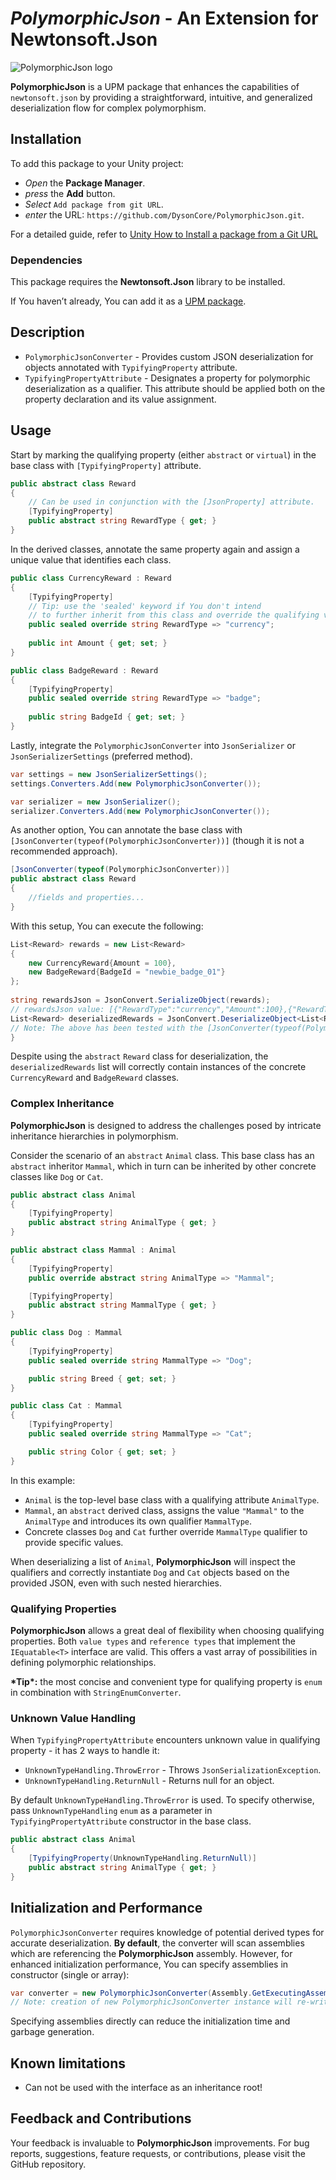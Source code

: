 # _PolymorphicJson_ - An Extension for Newtonsoft.Json

![PolymorphicJson logo](https://github.com/DysonCore/PolymorphicJson/assets/39878275/44bc4a94-f9be-44c2-be59-28facebb7a7d)

**PolymorphicJson** is a UPM package that enhances the capabilities of `newtonsoft.json` by providing a straightforward, intuitive, and generalized deserialization flow for complex polymorphism. 

## Installation 
To add this package to your Unity project:

- _Open_ the **Package Manager**.
- _press_ the **Add** button.
- _Select_ `Add package from git URL`.
- _enter_ the URL: `https://github.com/DysonCore/PolymorphicJson.git`.

For a detailed guide, refer to [Unity How to Install a package from a Git URL](https://docs.unity3d.com/Manual/upm-ui-giturl.html)

### Dependencies

This package requires the **Newtonsoft.Json** library to be installed. 

If You haven’t already, You can add it as a [UPM package](https://github.com/applejag/Newtonsoft.Json-for-Unity/wiki/Install-official-via-UPM).  


## Description

- `PolymorphicJsonConverter` - Provides custom JSON deserialization for objects annotated with `TypifyingProperty` attribute.
- `TypifyingPropertyAttribute` - Designates a property for polymorphic deserialization as a qualifier. This attribute should be applied both on the property declaration and its value assignment. 

## Usage

Start by marking the qualifying property (either `abstract` or `virtual`) in the base class with `[TypifyingProperty]` attribute.
```csharp
public abstract class Reward
{
    // Can be used in conjunction with the [JsonProperty] attribute. 
    [TypifyingProperty]
    public abstract string RewardType { get; }
}
```
In the derived classes, annotate the same property again and assign a unique value that identifies each class. 
```csharp
public class CurrencyReward : Reward
{
    [TypifyingProperty]
    // Tip: use the 'sealed' keyword if You don't intend 
    // to further inherit from this class and override the qualifying value.  
    public sealed override string RewardType => "currency";
    
    public int Amount { get; set; }
}
```
```csharp
public class BadgeReward : Reward
{
    [TypifyingProperty]
    public sealed override string RewardType => "badge";
    
    public string BadgeId { get; set; }
}
```
Lastly, integrate the `PolymorphicJsonConverter` into  `JsonSerializer` or `JsonSerializerSettings` (preferred method).
```csharp
var settings = new JsonSerializerSettings();
settings.Converters.Add(new PolymorphicJsonConverter());
```
```csharp
var serializer = new JsonSerializer();
serializer.Converters.Add(new PolymorphicJsonConverter());
```
As another option, You can annotate the base class with `[JsonConverter(typeof(PolymorphicJsonConverter))]` (though it is not a recommended approach).
```csharp
[JsonConverter(typeof(PolymorphicJsonConverter))]
public abstract class Reward
{
    //fields and properties...
}
```
With this setup, You can execute the following:
```csharp
List<Reward> rewards = new List<Reward>
{
    new CurrencyReward{Amount = 100},
    new BadgeReward{BadgeId = "newbie_badge_01"}
};
            
string rewardsJson = JsonConvert.SerializeObject(rewards);
// rewardsJson value: [{"RewardType":"currency","Amount":100},{"RewardType":"badge","BadgeId":"newbie_badge_01"}]
List<Reward> deserializedRewards = JsonConvert.DeserializeObject<List<Reward>>(rewardsJson); 
// Note: The above has been tested with the [JsonConverter(typeof(PolymorphicJsonConverter))] attribute applied to the Reward class.
}
```
Despite using the `abstract` `Reward` class for deserialization, the `deserializedRewards` list will correctly contain instances of the concrete `CurrencyReward` and `BadgeReward` classes.

### Complex Inheritance

**PolymorphicJson** is designed to address the challenges posed by intricate inheritance hierarchies in polymorphism.

Consider the scenario of an `abstract` `Animal` class. This base class has an `abstract` inheritor `Mammal`, which in turn can be inherited by other concrete classes like `Dog` or `Cat`.
```csharp
public abstract class Animal
{
    [TypifyingProperty]
    public abstract string AnimalType { get; }
}
```
```csharp
public abstract class Mammal : Animal
{
    [TypifyingProperty]
    public override abstract string AnimalType => "Mammal";

    [TypifyingProperty]
    public abstract string MammalType { get; }
}
```
```csharp
public class Dog : Mammal
{
    [TypifyingProperty]
    public sealed override string MammalType => "Dog";

    public string Breed { get; set; }
}
```
```csharp
public class Cat : Mammal
{
    [TypifyingProperty]
    public sealed override string MammalType => "Cat";

    public string Color { get; set; }
}
```

In this example:

-   `Animal` is the top-level base class with a qualifying attribute `AnimalType`.
-	`Mammal`, an `abstract` derived class, assigns the value `"Mammal"` to the `AnimalType` and introduces its own qualifier `MammalType`.
-	Concrete classes `Dog` and `Cat` further override `MammalType` qualifier to provide specific values.

When deserializing a list of `Animal`, **PolymorphicJson** will inspect the qualifiers and correctly instantiate `Dog` and `Cat` objects based on the provided JSON, even with such nested hierarchies.

### Qualifying Properties

**PolymorphicJson** allows a great deal of flexibility when choosing qualifying properties. Both `value types` and `reference types` that implement the `IEquatable<T>` interface are valid. This offers a vast array of possibilities in defining polymorphic relationships.

**\*Tip\*:** the most concise and convenient type for qualifying property is `enum` in combination with `StringEnumConverter`. 

### Unknown Value Handling
When `TypifyingPropertyAttribute` encounters unknown value in qualifying property - it has 2 ways to handle it:

- `UnknownTypeHandling.ThrowError` - Throws `JsonSerializationException`. 
- `UnknownTypeHandling.ReturnNull` - Returns null for an object.

By default `UnknownTypeHandling.ThrowError` is used. To specify otherwise, pass `UnknownTypeHandling` `enum` as a parameter in `TypifyingPropertyAttribute` constructor in the base class.  

```csharp
public abstract class Animal
{
    [TypifyingProperty(UnknownTypeHandling.ReturnNull)]
    public abstract string AnimalType { get; }
}
```

## Initialization and Performance

`PolymorphicJsonConverter` requires knowledge of potential derived types for accurate deserialization. **By default**, the converter will scan assemblies which are referencing the **PolymorphicJson** assembly. However, for enhanced initialization performance, You can specify assemblies in constructor (single or array):
```csharp
var converter = new PolymorphicJsonConverter(Assembly.GetExecutingAssembly());
// Note: creation of new PolymorphicJsonConverter instance will re-write converters static cache. 
```
Specifying assemblies directly can reduce the initialization time and garbage generation.

## Known limitations
-   Can not be used with the interface as an inheritance root! 

## Feedback and Contributions

Your feedback is invaluable to **PolymorphicJson** improvements. For bug reports, suggestions, feature requests, or contributions, please visit the GitHub repository.
